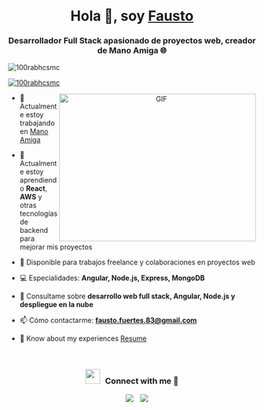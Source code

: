 <h1 align="center">Hola 👋, soy <a href="https://100rabhcsmc.github.io/Me.io/" target="blank">
Fausto</a></h1>
<h3 align="center">Desarrollador Full Stack apasionado de proyectos web, creador de Mano Amiga &#127760;</h3>

<p align="left"> <img src="https://komarev.com/ghpvc/?username=100rabhcsmc&label=Profile%20views&color=0e75b6&style=flat" alt="100rabhcsmc" /> </p>

<p align="left"> <a href="https://twitter.com/100rabhcsmc" target="blank"><img src="https://img.shields.io/twitter/follow/100rabhcsmc?logo=twitter&style=for-the-badge" alt="100rabhcsmc" /></a> </p>

<a target="_blank" align="center">
  <img align="right" top="500" height="300" width="400" alt="GIF" src="https://media.giphy.com/media/SWoSkN6DxTszqIKEqv/giphy.gif">
</a>

- 🔭 Actualmente estoy trabajando en <a href="https://www.manoamiga.com.ar/" target="blank">Mano Amiga</a>

- 🌱 Actualmente estoy aprendiendo **React**, **AWS** y otras tecnologías de backend para mejorar mis proyectos

- 🤝 Disponible para trabajos freelance y colaboraciones en proyectos web

- 💻 Especialidades: **Angular, Node.js, Express, MongoDB**

- 💬 Consultame sobre **desarrollo web full stack, Angular, Node.js y despliegue en la nube**

- 📫 Cómo contactarme: **fausto.fuertes.83@gmail.com**


- 📄 Know about my experiences <a href="https://github.com/100rabhcsmc/Me.io/blob/master/01SaurabhChavanReactNativeResume.pdf" target="blank">Resume</a>
<br/>
<h3 align="center" > <img src="https://media.giphy.com/media/iY8CRBdQXODJSCERIr/giphy.gif" width="30" height="30" style="margin-right: 10px;">Connect with me 🤝 </h3>

<p align="center">

 <div align="center"  class="icons-social" style="margin-left: 10px;">
        <a style="margin-left: 10px;"  target="_blank" href="www.linkedin.com/in/fausto-fuertes-667986254">
			<img src="https://img.icons8.com/doodle/40/000000/linkedin--v2.png"></a>
        <a style="margin-left: 10px;" target="_blank" href="[https://github.com/100rabhcsmc](https://github.com/faustofuertes)">
		<img src="https://img.icons8.com/doodle/40/000000/github--v1.png"></a>
      </div>

</p>
